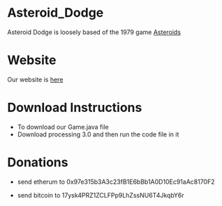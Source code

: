# Asteroid_Dodge

Asteroid Dodge is loosely based of the 1979 game [Asteroids](https://en.m.wikipedia.org/wiki/Asteroids_(video_game))

# Website

Our website is [here](https://sites.google.com/u/0/d/1f2sGMi6IbnmtKJgUXgJJFlmbwGznuVk4/edit?usp=sites_home)

# Download Instructions 
* To download our Game.java file
* Download processing 3.0 and then run the code file in it 


# Donations

* send etherum to 0x97e315b3A3c23fB1E6bBb1A0D10Ec91aAc8170F2

* send bitcoin to 17ysk4PRZ1ZCLFPp9LhZssNU6T4JkqbY6r
